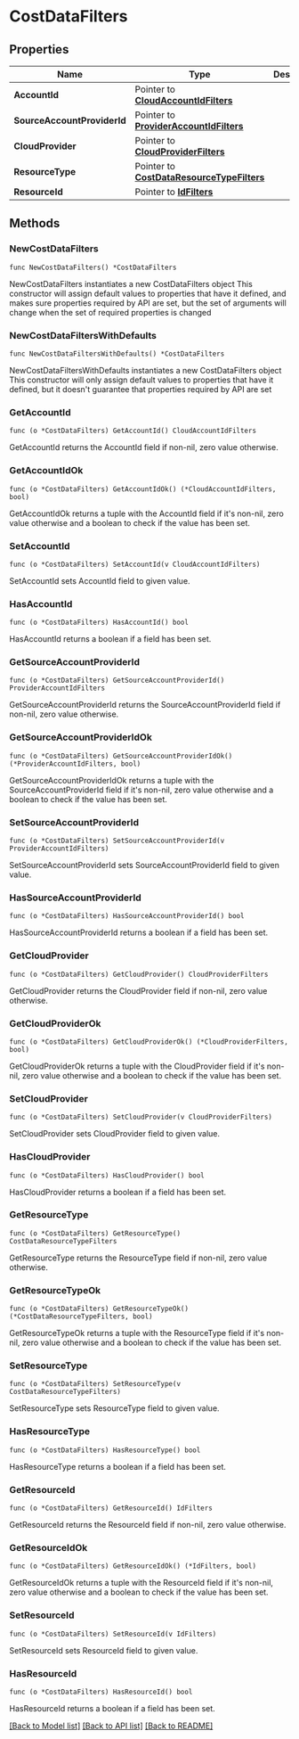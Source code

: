 # CostDataFilters

## Properties

Name | Type | Description | Notes
------------ | ------------- | ------------- | -------------
**AccountId** | Pointer to [**CloudAccountIdFilters**](CloudAccountIdFilters.md) |  | [optional] 
**SourceAccountProviderId** | Pointer to [**ProviderAccountIdFilters**](ProviderAccountIdFilters.md) |  | [optional] 
**CloudProvider** | Pointer to [**CloudProviderFilters**](CloudProviderFilters.md) |  | [optional] 
**ResourceType** | Pointer to [**CostDataResourceTypeFilters**](CostDataResourceTypeFilters.md) |  | [optional] 
**ResourceId** | Pointer to [**IdFilters**](IdFilters.md) |  | [optional] 

## Methods

### NewCostDataFilters

`func NewCostDataFilters() *CostDataFilters`

NewCostDataFilters instantiates a new CostDataFilters object
This constructor will assign default values to properties that have it defined,
and makes sure properties required by API are set, but the set of arguments
will change when the set of required properties is changed

### NewCostDataFiltersWithDefaults

`func NewCostDataFiltersWithDefaults() *CostDataFilters`

NewCostDataFiltersWithDefaults instantiates a new CostDataFilters object
This constructor will only assign default values to properties that have it defined,
but it doesn't guarantee that properties required by API are set

### GetAccountId

`func (o *CostDataFilters) GetAccountId() CloudAccountIdFilters`

GetAccountId returns the AccountId field if non-nil, zero value otherwise.

### GetAccountIdOk

`func (o *CostDataFilters) GetAccountIdOk() (*CloudAccountIdFilters, bool)`

GetAccountIdOk returns a tuple with the AccountId field if it's non-nil, zero value otherwise
and a boolean to check if the value has been set.

### SetAccountId

`func (o *CostDataFilters) SetAccountId(v CloudAccountIdFilters)`

SetAccountId sets AccountId field to given value.

### HasAccountId

`func (o *CostDataFilters) HasAccountId() bool`

HasAccountId returns a boolean if a field has been set.

### GetSourceAccountProviderId

`func (o *CostDataFilters) GetSourceAccountProviderId() ProviderAccountIdFilters`

GetSourceAccountProviderId returns the SourceAccountProviderId field if non-nil, zero value otherwise.

### GetSourceAccountProviderIdOk

`func (o *CostDataFilters) GetSourceAccountProviderIdOk() (*ProviderAccountIdFilters, bool)`

GetSourceAccountProviderIdOk returns a tuple with the SourceAccountProviderId field if it's non-nil, zero value otherwise
and a boolean to check if the value has been set.

### SetSourceAccountProviderId

`func (o *CostDataFilters) SetSourceAccountProviderId(v ProviderAccountIdFilters)`

SetSourceAccountProviderId sets SourceAccountProviderId field to given value.

### HasSourceAccountProviderId

`func (o *CostDataFilters) HasSourceAccountProviderId() bool`

HasSourceAccountProviderId returns a boolean if a field has been set.

### GetCloudProvider

`func (o *CostDataFilters) GetCloudProvider() CloudProviderFilters`

GetCloudProvider returns the CloudProvider field if non-nil, zero value otherwise.

### GetCloudProviderOk

`func (o *CostDataFilters) GetCloudProviderOk() (*CloudProviderFilters, bool)`

GetCloudProviderOk returns a tuple with the CloudProvider field if it's non-nil, zero value otherwise
and a boolean to check if the value has been set.

### SetCloudProvider

`func (o *CostDataFilters) SetCloudProvider(v CloudProviderFilters)`

SetCloudProvider sets CloudProvider field to given value.

### HasCloudProvider

`func (o *CostDataFilters) HasCloudProvider() bool`

HasCloudProvider returns a boolean if a field has been set.

### GetResourceType

`func (o *CostDataFilters) GetResourceType() CostDataResourceTypeFilters`

GetResourceType returns the ResourceType field if non-nil, zero value otherwise.

### GetResourceTypeOk

`func (o *CostDataFilters) GetResourceTypeOk() (*CostDataResourceTypeFilters, bool)`

GetResourceTypeOk returns a tuple with the ResourceType field if it's non-nil, zero value otherwise
and a boolean to check if the value has been set.

### SetResourceType

`func (o *CostDataFilters) SetResourceType(v CostDataResourceTypeFilters)`

SetResourceType sets ResourceType field to given value.

### HasResourceType

`func (o *CostDataFilters) HasResourceType() bool`

HasResourceType returns a boolean if a field has been set.

### GetResourceId

`func (o *CostDataFilters) GetResourceId() IdFilters`

GetResourceId returns the ResourceId field if non-nil, zero value otherwise.

### GetResourceIdOk

`func (o *CostDataFilters) GetResourceIdOk() (*IdFilters, bool)`

GetResourceIdOk returns a tuple with the ResourceId field if it's non-nil, zero value otherwise
and a boolean to check if the value has been set.

### SetResourceId

`func (o *CostDataFilters) SetResourceId(v IdFilters)`

SetResourceId sets ResourceId field to given value.

### HasResourceId

`func (o *CostDataFilters) HasResourceId() bool`

HasResourceId returns a boolean if a field has been set.


[[Back to Model list]](../README.md#documentation-for-models) [[Back to API list]](../README.md#documentation-for-api-endpoints) [[Back to README]](../README.md)


